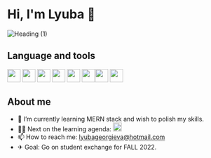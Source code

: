 # Hi, I'm Lyuba 🤩
![Heading (1)](https://user-images.githubusercontent.com/74876532/149448656-69fd73f7-490c-4170-a1f0-c081142f0f03.png)



## **Language and tools**
 <img src="https://cdn.jsdelivr.net/npm/programming-languages-logos/src/java/java.png" height="30"> <img src="https://cdn.jsdelivr.net/npm/programming-languages-logos/src/html/html.png" height="30"> <img src="https://img.icons8.com/color/48/000000/css3.png" height="30"/> <img src="https://img.icons8.com/color/48/000000/javascript--v1.png" height="30"/> <img src="https://img.icons8.com/color/48/000000/nodejs.png" height="30"/> <img src="https://img.icons8.com/color/48/000000/react-native.png" height="30"/><img src="https://img.icons8.com/external-tal-revivo-shadow-tal-revivo/48/000000/external-mongodb-a-cross-platform-document-oriented-database-program-logo-shadow-tal-revivo.png" height="30"/> <img src="https://img.icons8.com/color/48/000000/firebase.png"  height="30"/>
 
 
## **About me**
- 🌱 I’m currently learning MERN stack and wish to polish my skills.
- 👩‍💻 Next on the learning agenda: <img src="https://user-images.githubusercontent.com/74876532/156446125-88e0398f-bf5b-4478-a487-eebc178f57ba.svg" height="20"/> 
- 📫 How to reach me: lyubageorgieva@hotmail.com
- ✈  Goal: Go on student exchange for FALL 2022.
<!-- - 👩‍💻  -->

